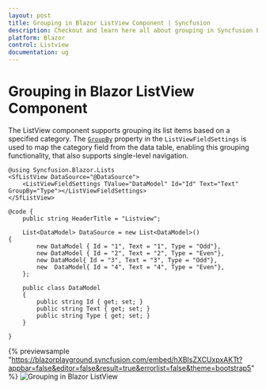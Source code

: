 ```yaml
---
layout: post
title: Grouping in Blazor ListView Component | Syncfusion
description: Checkout and learn here all about grouping in Syncfusion Blazor ListView component and much more details.
platform: Blazor
control: Listview
documentation: ug
---
```


# Grouping in Blazor ListView Component

The ListView component supports grouping its list items based on a specified category. The [`GroupBy`](https://help.syncfusion.com/cr/blazor/Syncfusion.Blazor.Lists.ListViewFieldSettings-1.html#Syncfusion_Blazor_Lists_ListViewFieldSettings_1_GroupBy) property in the `ListViewFieldSettings` is used to map the category field from the data table, enabling this grouping functionality, that also supports single-level navigation.

```cshtml
@using Syncfusion.Blazor.Lists
<SfListView DataSource="@DataSource">
    <ListViewFieldSettings TValue="DataModel" Id="Id" Text="Text" GroupBy="Type"></ListViewFieldSettings>
</SfListView>

@code {
    public string HeaderTitle = "Listview";

    List<DataModel> DataSource = new List<DataModel>()
{
        new DataModel { Id = "1", Text = "1", Type = "Odd"},
        new DataModel { Id = "2", Text = "2", Type = "Even"},
        new DataModel{ Id = "3", Text = "3", Type = "Odd"},
        new  DataModel{ Id = "4", Text = "4", Type = "Even"},
    };

    public class DataModel
    {
        public string Id { get; set; }
        public string Text { get; set; }
        public string Type { get; set; }
    }

}

```
{% previewsample "https://blazorplayground.syncfusion.com/embed/hXBIsZXCUxpxAKTt?appbar=false&editor=false&result=true&errorlist=false&theme=bootstrap5" %}
![Grouping in Blazor ListView](./images/list/blazor-listview-grouping.png)